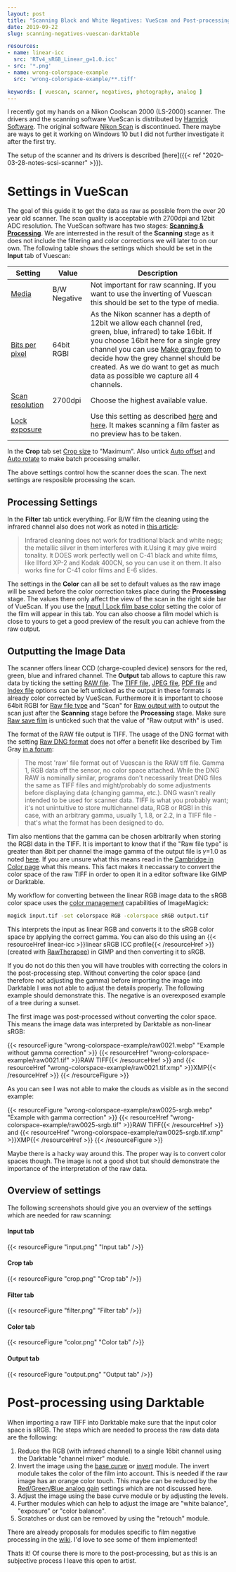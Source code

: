 ```yaml
---
layout: post
title: "Scanning Black and White Negatives: VueScan and Post-processing"
date: 2019-09-22
slug: scanning-negatives-vuescan-darktable

resources:
- name: linear-icc
  src: 'RTv4_sRGB_Linear_g=1.0.icc'
- src: '*.png'
- name: wrong-colorspace-example
  src: 'wrong-colorspace-example/**.tiff'

keywords: [ vuescan, scanner, negatives, photography, analog ]
---
```


I recently got my hands on a Nikon Coolscan 2000 (LS-2000) scanner. 
The drivers and the scanning software VueScan is distributed by [Hamrick Software](https://www.hamrick.com/). The original software [Nikon Scan](https://www.nikonimgsupport.com/ni/NI_article?articleNo=000003301&configured=1&lang=en_US) is discontinued. There maybe are ways to get it working on Windows 10 but I did not further investigate it after the first try.

The setup of the scanner and its drivers is described [here]({{< ref "2020-03-28-notes-scsi-scanner" >}}).

# Settings in VueScan

The goal of this guide it to get the data as raw as possible from the over 20 year old scanner. The scan quality is acceptable with 2700dpi and 12bit ADC resolution. The VueScan software has two stages: **[Scanning & Processing](https://www.hamrick.com/vuescan/html/vuesc20.htm#topic14)**.
We are interrested in the result of the **Scanning** stage as it does not include the filtering and color corrections we will later to on our own.
The following table shows the settings which should be set in the **Input** tab of Vuescan:

| Setting       | Value  | Description  |
| --- | --- | --- |
| [Media](https://www.hamrick.com/vuescan/html/vuesc29.htm#inputmedia) | B/W Negative | Not important for raw scanning. If you want to use the inverting of Vuescan this should be set to the type of media.  |
| [Bits per pixel](https://www.hamrick.com/vuescan/html/vuesc29.htm#inputbitsperpixel) | 64bit RGBI | As the Nikon scanner has a depth of 12bit we allow each channel (red, green, blue, infrared) to take 16bit. If you choose 16bit here for a single grey channel you can use [Make gray from](https://www.hamrick.com/vuescan/html/vuesc29.htm#inputmakegrayfrom) to decide how the grey channel should be created. As we do want to get as much data as possible we capture all 4 channels. |
| [Scan resolution](https://www.hamrick.com/vuescan/html/vuesc29.htm#inputscanresolution) | 2700dpi | Choose the highest available value. |
| [Lock exposure](https://www.hamrick.com/vuescan/html/vuesc29.htm#inputlockexposure) |  | Use this setting as described [here](https://www.hamrick.com/vuescan/html/vuesc16.htm#topic10) and [here](https://www.bilddateien.de/fotografie/tutorials/tutorial-negative-scannen-nichtdestruktiv.html). It makes scanning a film faster as no preview has to be taken. |

In the **Crop** tab set [Crop size](https://www.hamrick.com/vuescan/html/vuesc30.htm#cropcropsize) to "Maximum". Also untick [Auto offset](https://www.hamrick.com/vuescan/html/vuesc30.htm#cropautooffset) and [Auto rotate](https://www.hamrick.com/vuescan/html/vuesc30.htm#cropautorotate) to make batch processing smaller.


The above settings control how the scanner does the scan. The next settings are resposible processing the scan.

## Processing Settings

In the **Filter** tab untick everything. For B/W film the cleaning using the infrared channel also does not work as noted in [this article](http://crawfordphotoschool.com/digital/bw-neg-scanning.php):

> Infrared cleaning does not work for traditional black and white negs; the metallic silver in them interferes with it.Using it may give weird tonality. It DOES work perfectly well on C-41 black and white films, like Ilford XP-2 and Kodak 400CN, so you can use it on them. It also works fine for C-41 color films and E-6 slides.

The settings in the **Color** can all be set to default values as the raw image will be saved before the color correction takes place during the **Processing** stage. The values there only affect the view of the scan in the right side bar of VueScan. If you use the [Input \| Lock film base color](https://www.hamrick.com/vuescan/html/vuesc29.htm#inputlockfilmbasecolor) setting the color of the film will appear in this tab. You can also choose a film model which is close to yours to get a good preview of the result you can achieve from the raw output. 

## Outputting the Image Data

The scanner offers linear CCD (charge-coupled device) sensors for the red, green, blue and infrared channel. The **Output** tab allows to capture this raw data by ticking the setting [RAW file](https://www.hamrick.com/vuescan/html/vuesc33.htm#outputrawfile). The [TIFF file](https://www.hamrick.com/vuescan/html/vuesc33.htm#outputtifffile), [JPEG file](https://www.hamrick.com/vuescan/html/vuesc33.htm#outputjpegfile), [PDF file](https://www.hamrick.com/vuescan/html/vuesc33.htm#outputpdffile) and [Index file](https://www.hamrick.com/vuescan/html/vuesc33.htm#outputindexfile) options can be left unticked as the output in these formats is already color corrected by VueScan. Furthermore it is important to choose 64bit RGBI for [Raw file type](https://www.hamrick.com/vuescan/html/vuesc33.htm#outputrawfiletype) and "Scan" for [Raw output with](https://www.hamrick.com/vuescan/html/vuesc33.htm#outputrawoutputwith) to output the scan just after the **Scanning** stage before the **Processing** stage. Make sure [Raw save film](https://www.hamrick.com/vuescan/html/vuesc33.htm#outputrawsavefilm) is unticked such that the value of "Raw output with" is used.

The format of the RAW file output is TIFF. The usage of the DNG format with the setting [Raw DNG format](https://www.hamrick.com/vuescan/html/vuesc33.htm#outputrawdngformat) does not offer a benefit like described by Tim Gray [in a forum](https://www.rangefinderforum.com/forums/showpost.php?p=1843660&postcount=2):

> The most 'raw' file format out of Vuescan is the RAW tiff file. Gamma 1, RGB data off the sensor, no color space attached. While the DNG RAW is nominally similar, programs don't necessarily treat DNG files the same as TIFF files and might/probably do some adjustments before displaying data (changing gamma, etc.). DNG wasn't really intended to be used for scanner data. TIFF is what you probably want; it's not unintuitive to store multichannel data, RGB or RGBI in this case, with an arbitrary gamma, usually 1, 1.8, or 2.2, in a TIFF file - that's what the format has been designed to do.

Tim also mentions that the gamma can be chosen arbitrarily when storing the RGBI data in the TIFF. It is important to know that if the "Raw file type" is greater than 8bit per channel the image gamma of the output file is 𝛾=1.0 as noted [here](https://www.hamrick.com/vuescan/html/vuesc33.htm#outputrawfile). If you are unsure what this means read in the [Cambridge in Color page](https://www.cambridgeincolour.com/tutorials/gamma-correction.htm) what this means.
This fact makes it neccassary to convert the color space of the raw TIFF in order to open it in a editor software like GIMP or Darktable.

My workflow for converting between the linear RGB image data to the sRGB color space uses the [color management](https://imagemagick.org/script/color-management.php) capabilities of ImageMagick:

```bash
magick input.tif -set colorspace RGB -colorspace sRGB output.tif
```

This interprets the input as linear RGB and converts it to the sRGB color space by applying the correct gamma. You can also do this using an {{< resourceHref linear-icc >}}linear sRGB ICC profile{{< /resourceHref >}} (created with [RawTherapee](http://rawpedia.rawtherapee.com/ICC_Profile_Creator)) in GIMP and then converting it to sRGB. 

If you do not do this then you will have troubles with correcting the colors in the post-processing step.
Without converting the color space (and therefore not adjusting the gamma) before importing the image into Darktable I was not able to adjust the details properly.
The following example should demonstrate this. The negative is an overexposed example of a tree during a sunset.

The first image was post-processed without converting the color space. This means the image data was interpreted by Darktable as non-linear sRGB:

{{< resourceFigure "wrong-colorspace-example/raw0021.webp" "Example without gamma correction" >}}
    {{< resourceHref "wrong-colorspace-example/raw0021.tif" >}}RAW TIFF{{< /resourceHref >}} and
    {{< resourceHref "wrong-colorspace-example/raw0021.tif.xmp" >}}XMP{{< /resourceHref >}}
{{< /resourceFigure >}}

As you can see I was not able to make the clouds as visible as in the second example:

{{< resourceFigure "wrong-colorspace-example/raw0025-srgb.webp" "Example with gamma correction" >}}
    {{< resourceHref "wrong-colorspace-example/raw0025-srgb.tif" >}}RAW TIFF{{< /resourceHref >}} and
    {{< resourceHref "wrong-colorspace-example/raw0025-srgb.tif.xmp" >}}XMP{{< /resourceHref >}}
{{< /resourceFigure >}}

Maybe there is a hacky way around this. The proper way is to convert color spaces though. The image is not a good shot but should demonstrate the importance of the interpretation of the raw data.

## Overview of settings

The following screenshots should give you an overview of the settings which are needed for raw scanning:
#### Input tab
{{< resourceFigure "input.png" "Input tab" />}}
#### Crop tab
{{< resourceFigure "crop.png" "Crop tab" />}}
#### Filter tab
{{< resourceFigure "filter.png" "Filter tab" />}}
#### Color tab
{{< resourceFigure "color.png" "Color tab" />}}
#### Output tab
{{< resourceFigure "output.png" "Output tab" />}}

# Post-processing using Darktable

When importing a raw TIFF into Darktable make sure that the input color space is sRGB.
The steps which are needed to process the raw data data are the following:

1. Reduce the RGB (with infrared channel) to a single 16bit channel using the Darktable "channel mixer" module.
2. Invert the image using the [base curve](https://www.darktable.org/usermanual/en/modules.html#base_curve) or [invert](https://www.darktable.org/usermanual/en/modules.html#invert) module. The invert module takes the color of the film into account. This is needed if the raw image has an orange color touch. This maybe can be reduced by the [Red/Green/Blue analog gain](https://www.hamrick.com/vuescan/html/vuesc29.htm#inputredgreenblueanaloggain) settings which are not discussed here.
3. Adjust the image using the base curve module or by adjusting the levels.
4. Further modules which can help to adjust the image are "white balance", "exposure" or "color balance".
5. Scratches or dust can be removed by using the "retouch" module.

There are already proposals for modules specific to film negative processing in the [wiki](https://redmine.darktable.org/projects/darktable/wiki/Scanning). I'd love to see some of them implemented!

Thats it! Of course there is more to the post-processing, but as this is an subjective process I leave this open to artist.

